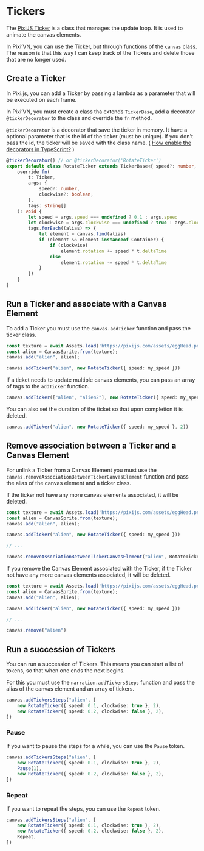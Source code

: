 # Tickers

The [PixiJS Ticker](https://pixijs.com/8.x/examples/basic/tinting) is a class that manages the update loop. It is used to animate the canvas elements.

In Pixi’VN, you can use the Ticker, but through functions of the `canvas` class.
The reason is that this way I can keep track of the Tickers and delete those that are no longer used.

## Create a Ticker

In Pixi.js, you can add a Ticker by passing a lambda as a parameter that will be executed on each frame.

In Pixi’VN, you must create a class tha extends `TickerBase`, add a decorator `@tickerDecorator` to the class and override the `fn` method.

`@tickerDecorator` is a decorator that save the ticker in memory. It have a optional parameter that is the id of the ticker (must be unique). If you don't pass the id, the ticker will be saved with the class name. ( [How enable the decorators in TypeScript?](/start/getting-started#how-enable-the-decorators-in-typescript) )

```typescript
@tickerDecorator() // or @tickerDecorator('RotateTicker')
export default class RotateTicker extends TickerBase<{ speed?: number, clockwise?: boolean }> {
    override fn(
        t: Ticker,
        args: {
            speed?: number,
            clockwise?: boolean,
        },
        tags: string[]
    ): void {
        let speed = args.speed === undefined ? 0.1 : args.speed
        let clockwise = args.clockwise === undefined ? true : args.clockwise
        tags.forEach((alias) => {
            let element = canvas.find(alias)
            if (element && element instanceof Container) {
                if (clockwise)
                    element.rotation += speed * t.deltaTime
                else
                    element.rotation -= speed * t.deltaTime
            }
        })
    }
}
```

## Run a Ticker and associate with a Canvas Element

To add a Ticker you must use the `canvas.addTicker` function and pass the ticker class.

<!-- TODO  
You can run multiple addTicker with the same alias and different tickerClasses.
* If you run a ticker with the same alias and tickerClass, the old ticker will be removed.
* If already exists a sequence of tickers with the same alias, it will be removed.
-->

```typescript
const texture = await Assets.load('https://pixijs.com/assets/eggHead.png');
const alien = CanvasSprite.from(texture);
canvas.add("alien", alien);

canvas.addTicker("alien", new RotateTicker({ speed: my_speed }))
```

If a ticket needs to update multiple canvas elements, you can pass an array of tags to the `addTicker` function.

```typescript
canvas.addTicker(["alien", "alien2"], new RotateTicker({ speed: my_speed }))
```

You can also set the duration of the ticket so that upon completion it is deleted.

```typescript
canvas.addTicker("alien", new RotateTicker({ speed: my_speed }, 2))
```

## Remove association between a Ticker and a Canvas Element

For unlink a Ticker from a Canvas Element you must use the `canvas.removeAssociationBetweenTickerCanvasElement` function and pass the alias of the canvas element and a ticker class.

If the ticker not have any more canvas elements associated, it will be deleted.

```typescript
const texture = await Assets.load('https://pixijs.com/assets/eggHead.png');
const alien = CanvasSprite.from(texture);
canvas.add("alien", alien);

canvas.addTicker("alien", new RotateTicker({ speed: my_speed }))

// ...

canvas.removeAssociationBetweenTickerCanvasElement("alien", RotateTicker)
```

If you remove the Canvas Element associated with the Ticker, if the Ticker not have any more canvas elements associated, it will be deleted.

```typescript
const texture = await Assets.load('https://pixijs.com/assets/eggHead.png');
const alien = CanvasSprite.from(texture);
canvas.add("alien", alien);

canvas.addTicker("alien", new RotateTicker({ speed: my_speed }))

// ...

canvas.remove("alien")
```

## Run a succession of Tickers

<!-- TODO 
remove the ticker if there is no canvas element connected to it.
-->

You can run a succession of Tickers.
This means you can start a list of tokens, so that when one ends the next begins.

For this you must use the `narration.addTickersSteps` function and pass the alias of the canvas element and an array of tickers.

```typescript
canvas.addTickersSteps("alien", [
    new RotateTicker({ speed: 0.1, clockwise: true }, 2),
    new RotateTicker({ speed: 0.2, clockwise: false }, 2),
])
```

### Pause

If you want to pause the steps for a while, you can use the `Pause` token.

```typescript
canvas.addTickersSteps("alien", [
    new RotateTicker({ speed: 0.1, clockwise: true }, 2),
    Pause(1),
    new RotateTicker({ speed: 0.2, clockwise: false }, 2),
])
```

### Repeat

If you want to repeat the steps, you can use the `Repeat` token.

```typescript
canvas.addTickersSteps("alien", [
    new RotateTicker({ speed: 0.1, clockwise: true }, 2),
    new RotateTicker({ speed: 0.2, clockwise: false }, 2),
    Repeat,
])
```

